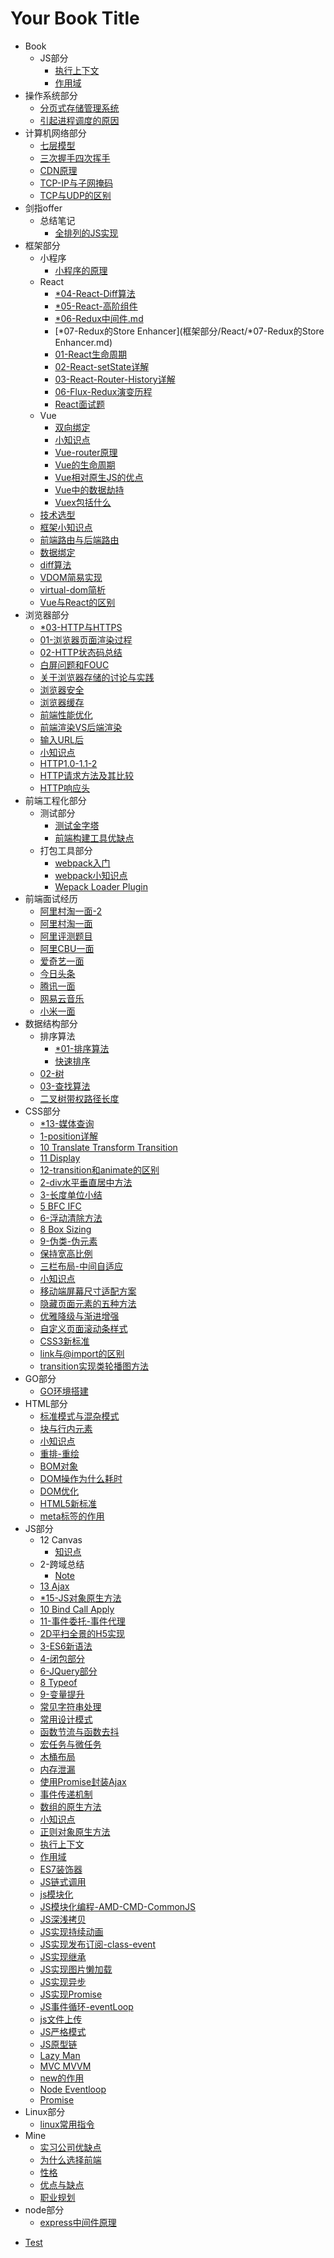 # Your Book Title

- Book
  - JS部分
    * [执行上下文](_book/JS部分/执行上下文.md)
    * [作用域](_book/JS部分/作用域.md)
- 操作系统部分
  * [分页式存储管理系统](操作系统部分/分页式存储管理系统.md)
  * [引起进程调度的原因](操作系统部分/引起进程调度的原因.md)
- 计算机网络部分
  * [七层模型](计算机网络部分/七层模型.md)
  * [三次握手四次挥手](计算机网络部分/三次握手四次挥手.md)
  * [CDN原理](计算机网络部分/CDN原理.md)
  * [TCP-IP与子网掩码](计算机网络部分/TCP-IP与子网掩码.md)
  * [TCP与UDP的区别](计算机网络部分/TCP与UDP的区别.md)
- 剑指offer
  - 总结笔记
    * [全排列的JS实现](剑指offer/总结笔记/全排列的JS实现.md)
- 框架部分
  - 小程序
    * [小程序的原理](框架部分/小程序/小程序的原理.md)
  - React
    * [*04-React-Diff算法](框架部分/React/*04-React-Diff算法.md)
    * [*05-React-高阶组件](框架部分/React/*05-React-高阶组件.md)
    * [*06-Redux中间件.md](框架部分/React/*06-Redux中间件.md.md)
    * [*07-Redux的Store Enhancer](框架部分/React/*07-Redux的Store Enhancer.md)
    * [01-React生命周期](框架部分/React/01-React生命周期.md)
    * [02-React-setState详解](框架部分/React/02-React-setState详解.md)
    * [03-React-Router-History详解](框架部分/React/03-React-Router-History详解.md)
    * [06-Flux-Redux演变历程](框架部分/React/06-Flux-Redux演变历程.md)
    * [React面试题](框架部分/React/React面试题.md)
  - Vue
    * [双向绑定](框架部分/Vue/双向绑定.md)
    * [小知识点](框架部分/Vue/小知识点.md)
    * [Vue-router原理](框架部分/Vue/Vue-router原理.md)
    * [Vue的生命周期](框架部分/Vue/Vue的生命周期.md)
    * [Vue相对原生JS的优点](框架部分/Vue/Vue相对原生JS的优点.md)
    * [Vue中的数据劫持](框架部分/Vue/Vue中的数据劫持.md)
    * [Vuex包括什么](框架部分/Vue/Vuex包括什么.md)
  * [技术选型](框架部分/技术选型.md)
  * [框架小知识点](框架部分/框架小知识点.md)
  * [前端路由与后端路由](框架部分/前端路由与后端路由.md)
  * [数据绑定](框架部分/数据绑定.md)
  * [diff算法](框架部分/diff算法.md)
  * [VDOM简易实现](框架部分/VDOM简易实现.md)
  * [virtual-dom简析](框架部分/virtual-dom简析.md)
  * [Vue与React的区别](框架部分/Vue与React的区别.md)
- 浏览器部分
  * [*03-HTTP与HTTPS](浏览器部分/*03-HTTP与HTTPS.md)
  * [01-浏览器页面渲染过程](浏览器部分/01-浏览器页面渲染过程.md)
  * [02-HTTP状态码总结](浏览器部分/02-HTTP状态码总结.md)
  * [白屏问题和FOUC](浏览器部分/白屏问题和FOUC.md)
  * [关于浏览器存储的讨论与实践](浏览器部分/关于浏览器存储的讨论与实践.md)
  * [浏览器安全](浏览器部分/浏览器安全.md)
  * [浏览器缓存](浏览器部分/浏览器缓存.md)
  * [前端性能优化](浏览器部分/前端性能优化.md)
  * [前端渲染VS后端渲染](浏览器部分/前端渲染VS后端渲染.md)
  * [输入URL后](浏览器部分/输入URL后.md)
  * [小知识点](浏览器部分/小知识点.md)
  * [HTTP1.0-1.1-2](浏览器部分/HTTP1.0-1.1-2.md)
  * [HTTP请求方法及其比较](浏览器部分/HTTP请求方法及其比较.md)
  * [HTTP响应头](浏览器部分/HTTP响应头.md)
- 前端工程化部分
  - 测试部分
    * [测试金字塔](前端工程化部分/测试部分/测试金字塔.md)
    * [前端构建工具优缺点](前端工程化部分/测试部分/前端构建工具优缺点.md)
  - 打包工具部分
    * [webpack入门](前端工程化部分/打包工具部分/webpack入门.md)
    * [webpack小知识点](前端工程化部分/打包工具部分/webpack小知识点.md)
    * [Wepack Loader Plugin](前端工程化部分/打包工具部分/wepack-loader-plugin.md)
- 前端面试经历
  * [阿里村淘一面-2](前端面试经历/阿里村淘一面-2.md)
  * [阿里村淘一面](前端面试经历/阿里村淘一面.md)
  * [阿里评测题目](前端面试经历/阿里评测题目.md)
  * [阿里CBU一面](前端面试经历/阿里CBU一面.md)
  * [爱奇艺一面](前端面试经历/爱奇艺一面.md)
  * [今日头条](前端面试经历/今日头条.md)
  * [腾讯一面](前端面试经历/腾讯一面.md)
  * [网易云音乐](前端面试经历/网易云音乐.md)
  * [小米一面](前端面试经历/小米一面.md)
- 数据结构部分
  - 排序算法
    * [*01-排序算法](数据结构部分/排序算法/*01-排序算法.md)
    * [快速排序](数据结构部分/排序算法/快速排序.md)
  * [02-树](数据结构部分/02-树.md)
  * [03-查找算法](数据结构部分/03-查找算法.md)
  * [二叉树带权路径长度](数据结构部分/二叉树带权路径长度.md)
- CSS部分
  * [*13-媒体查询](CSS部分/*13-媒体查询.md)
  * [1-position详解](CSS部分/1-position详解.md)
  * [10 Translate Transform Transition](CSS部分/10-translate-transform-transition.md)
  * [11 Display](CSS部分/11-display.md)
  * [12-transition和animate的区别](CSS部分/12-transition和animate的区别.md)
  * [2-div水平垂直居中方法](CSS部分/2-div水平垂直居中方法.md)
  * [3-长度单位小结](CSS部分/3-长度单位小结.md)
  * [5 BFC IFC](CSS部分/5-BFC-IFC.md)
  * [6-浮动清除方法](CSS部分/6-浮动清除方法.md)
  * [8 Box Sizing](CSS部分/8-box-sizing.md)
  * [9-伪类-伪元素](CSS部分/9-伪类-伪元素.md)
  * [保持宽高比例](CSS部分/保持宽高比例.md)
  * [三栏布局-中间自适应](CSS部分/三栏布局-中间自适应.md)
  * [小知识点](CSS部分/小知识点.md)
  * [移动端屏幕尺寸适配方案](CSS部分/移动端屏幕尺寸适配方案.md)
  * [隐藏页面元素的五种方法](CSS部分/隐藏页面元素的五种方法.md)
  * [优雅降级与渐进增强](CSS部分/优雅降级与渐进增强.md)
  * [自定义页面滚动条样式](CSS部分/自定义页面滚动条样式.md)
  * [CSS3新标准](CSS部分/CSS3新标准.md)
  * [link与@import的区别](CSS部分/link与@import的区别.md)
  * [transition实现类轮播图方法](CSS部分/transition实现类轮播图方法.md)
- GO部分
  * [GO环境搭建](GO部分/GO环境搭建.md)
- HTML部分
  * [标准模式与混杂模式](HTML部分/标准模式与混杂模式.md)
  * [块与行内元素](HTML部分/块与行内元素.md)
  * [小知识点](HTML部分/小知识点.md)
  * [重排-重绘](HTML部分/重排-重绘.md)
  * [BOM对象](HTML部分/BOM对象.md)
  * [DOM操作为什么耗时](HTML部分/DOM操作为什么耗时.md)
  * [DOM优化](HTML部分/DOM优化.md)
  * [HTML5新标准](HTML部分/HTML5新标准.md)
  * [meta标签的作用](HTML部分/meta标签的作用.md)
- JS部分
  - 12 Canvas
    * [知识点](JS部分/12-canvas/知识点.md)
  - 2-跨域总结
    * [Note](JS部分/2-跨域总结/note.md)
  * [13 Ajax](JS部分/*13-Ajax.md)
  * [*15-JS对象原生方法](JS部分/*15-JS对象原生方法.md)
  * [10 Bind Call Apply](JS部分/10-bind_call_apply.md)
  * [11-事件委托-事件代理](JS部分/11-事件委托-事件代理.md)
  * [2D平扫全景的H5实现](JS部分/2D平扫全景的H5实现.md)
  * [3-ES6新语法](JS部分/3-ES6新语法.md)
  * [4-闭包部分](JS部分/4-闭包部分.md)
  * [6-JQuery部分](JS部分/6-JQuery部分.md)
  * [8 Typeof](JS部分/8-typeof.md)
  * [9-变量提升](JS部分/9-变量提升.md)
  * [常见字符串处理](JS部分/常见字符串处理.md)
  * [常用设计模式](JS部分/常用设计模式.md)
  * [函数节流与函数去抖](JS部分/函数节流与函数去抖.md)
  * [宏任务与微任务](JS部分/宏任务与微任务.md)
  * [木桶布局](JS部分/木桶布局.md)
  * [内存泄漏](JS部分/内存泄漏.md)
  * [使用Promise封装Ajax](JS部分/使用Promise封装Ajax.md)
  * [事件传递机制](JS部分/事件传递机制.md)
  * [数组的原生方法](JS部分/数组的原生方法.md)
  * [小知识点](JS部分/小知识点.md)
  * [正则对象原生方法](JS部分/正则对象原生方法.md)
  * [执行上下文](JS部分/执行上下文.md)
  * [作用域](JS部分/作用域.md)
  * [ES7装饰器](JS部分/ES7装饰器.md)
  * [JS链式调用](JS部分/JS链式调用.md)
  * [js模块化](JS部分/js模块化.md)
  * [JS模块化编程-AMD-CMD-CommonJS](JS部分/JS模块化编程-AMD-CMD-CommonJS.md)
  * [JS深浅拷贝](JS部分/JS深浅拷贝.md)
  * [JS实现持续动画](JS部分/JS实现持续动画.md)
  * [JS实现发布订阅-class-event](JS部分/JS实现发布订阅-class-event.md)
  * [JS实现继承](JS部分/JS实现继承.md)
  * [JS实现图片懒加载](JS部分/JS实现图片懒加载.md)
  * [JS实现异步](JS部分/JS实现异步.md)
  * [JS实现Promise](JS部分/JS实现Promise.md)
  * [JS事件循环-eventLoop](JS部分/JS事件循环-eventLoop.md)
  * [js文件上传](JS部分/js文件上传.md)
  * [JS严格模式](JS部分/JS严格模式.md)
  * [JS原型链](JS部分/JS原型链.md)
  * [Lazy Man](JS部分/LazyMan.md)
  * [MVC MVVM](JS部分/MVC-MVVM.md)
  * [new的作用](JS部分/new的作用.md)
  * [Node Eventloop](JS部分/node-eventloop.md)
  * [Promise](JS部分/Promise.md)
- Linux部分
  * [linux常用指令](Linux部分/linux常用指令.md)
- Mine
  * [实习公司优缺点](mine/实习公司优缺点.md)
  * [为什么选择前端](mine/为什么选择前端.md)
  * [性格](mine/性格.md)
  * [优点与缺点](mine/优点与缺点.md)
  * [职业规划](mine/职业规划.md)
- node部分
  * [express中间件原理](node部分/express中间件原理.md)
* [Test](test.md)
